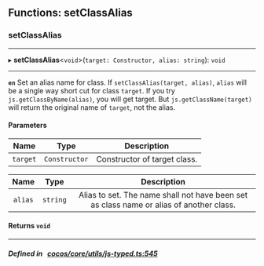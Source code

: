## Functions: setClassAlias

### setClassAlias


___
▸ **setClassAlias**<`void`\>(`target: Constructor, alias: string`): `void`
___



**`en`** Set an alias name for class.
If `setClassAlias(target, alias)`, `alias` will be a single way short cut for class `target`.
If you try `js.getClassByName(alias)`, you will get target.
But `js.getClassName(target)` will return the original name of `target`, not the alias.



#### Parameters

| Name | Type | Description |
| :------: | :------: | :------: |
| `target` | `Constructor` | Constructor of target class.  |

| Name | Type | Description |
| :------: | :------: | :------: |
| `alias` | `string` | Alias to set. The name shall not have been set as class name or alias of another class.  |


#### Returns `void` 
___


##### Defined in &nbsp;   [cocos/core/utils/js-typed.ts:545](https://github.com/cocos-creator/engine/blob/c7bf6b8a9/cocos/core/utils/js-typed.ts#L545)&nbsp;
